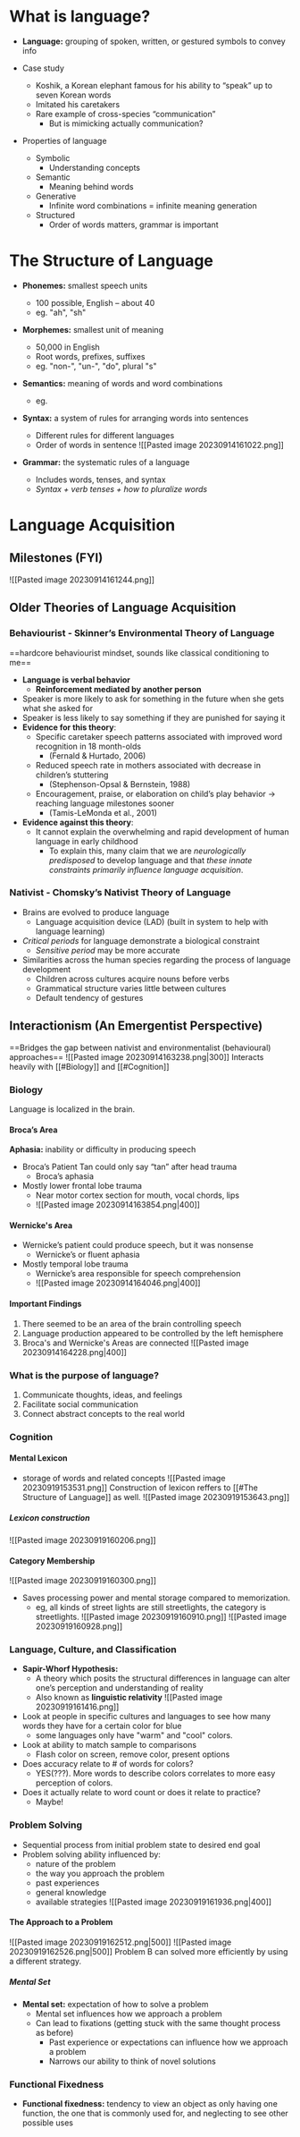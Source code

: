 # What is language?
- **Language:** grouping of spoken, written, or gestured symbols to convey info
- Case study
	- Koshik, a Korean elephant famous for his ability to “speak” up to seven Korean words
	- Imitated his caretakers
	- Rare example of cross-species “communication”
		- But is mimicking actually communication?

- Properties of language
	- Symbolic
		- Understanding concepts
	- Semantic
		- Meaning behind words
	- Generative
		- Infinite word combinations = infinite meaning generation
	- Structured
		- Order of words matters, grammar is important

# The Structure of Language
- **Phonemes:** smallest speech units
	- 100 possible, English – about 40
	- eg. "ah", "sh"
- **Morphemes:** smallest unit of meaning
	- 50,000 in English
	- Root words, prefixes, suffixes
	- eg. "non-", "un-", "do", plural "s"
- **Semantics:** meaning of words and word combinations
	- eg. 
- **Syntax:** a system of rules for arranging words into sentences
	- Different rules for different languages
	- Order of words in sentence
![[Pasted image 20230914161022.png]]

- **Grammar:** the systematic rules of a language
	- Includes words, tenses, and syntax
	- *Syntax + verb tenses + how to pluralize words*
# Language Acquisition
## Milestones (FYI)
![[Pasted image 20230914161244.png]]
## Older Theories of Language Acquisition
### Behaviourist - Skinner’s Environmental Theory of Language
==hardcore behaviourist mindset, sounds like classical conditioning to me==
- **Language is verbal behavior**
	- **Reinforcement mediated by another person**
- Speaker is more likely to ask for something in the future when she gets what she asked for
- Speaker is less likely to say something if they are punished for saying it
- **Evidence for this theory**:
	- Specific caretaker speech patterns associated with improved word recognition in 18 month-olds
		- (Fernald & Hurtado, 2006)
	- Reduced speech rate in mothers associated with decrease in children’s stuttering
		- (Stephenson-Opsal & Bernstein, 1988)
	- Encouragement, praise, or elaboration on child’s play behavior -> reaching language milestones sooner
		- (Tamis-LeMonda et al., 2001)
- **Evidence against this theory**:
	- It cannot explain the overwhelming and rapid development of human language in early childhood
		- To explain this, many claim that we are *neurologically predisposed* to develop language and that *these innate constraints primarily influence language acquisition*.
### Nativist - Chomsky’s Nativist Theory of Language
- Brains are evolved to produce language
	- Language acquisition device (LAD) (built in system to help with language learning)
- *Critical periods* for language demonstrate a biological constraint
	- *Sensitive period* may be more accurate
- Similarities across the human species regarding the process of language development
	- Children across cultures acquire nouns before verbs
	- Grammatical structure varies little between cultures
	- Default tendency of gestures
## Interactionism (An Emergentist Perspective)
==Bridges the gap between nativist and environmentalist (behavioural) approaches==
![[Pasted image 20230914163238.png|300]]
Interacts heavily with [[#Biology]] and [[#Cognition]]
### Biology
Language is localized in the brain.
#### Broca’s Area
**Aphasia:** inability or difficulty in producing speech
- Broca’s Patient Tan could only say “tan” after head trauma
	- Broca’s aphasia
- Mostly lower frontal lobe trauma
	- Near motor cortex section for mouth, vocal chords, lips
	- ![[Pasted image 20230914163854.png|400]]
#### Wernicke's Area
- Wernicke’s patient could produce speech, but it was nonsense
	- Wernicke’s or fluent aphasia
- Mostly temporal lobe trauma
	- Wernicke’s area responsible for speech comprehension
	- ![[Pasted image 20230914164046.png|400]]

#### Important Findings
1. There seemed to be an area of the brain controlling speech
2. Language production appeared to be controlled by the left hemisphere
3. Broca's and Wernicke's Areas are connected
![[Pasted image 20230914164228.png|400]]

### What is the purpose of language?
1. Communicate thoughts, ideas, and feelings
2. Facilitate social communication
3. Connect abstract concepts to the real world
### Cognition

#### Mental Lexicon
- storage of words and related concepts
![[Pasted image 20230919153531.png]]
Construction of lexicon reffers to [[#The Structure of Language]] as well.
![[Pasted image 20230919153643.png]]
##### Lexicon construction
![[Pasted image 20230919160206.png]]
#### Category Membership
![[Pasted image 20230919160300.png]]
- Saves processing power and mental storage compared to memorization.
	- eg, all kinds of street lights are still streetlights, the category is streetlights.
![[Pasted image 20230919160910.png]]
![[Pasted image 20230919160928.png]]
### Language, Culture, and Classification
- **Sapir-Whorf Hypothesis:**
	- A theory which posits the structural differences in language can alter one’s perception and understanding of reality
	- Also known as **linguistic relativity**
![[Pasted image 20230919161416.png]]
- Look at people in specific cultures and languages to see how many words they have for a certain color for blue
	- some languages only have "warm" and "cool" colors. 
- Look at ability to match sample to comparisons
	- Flash color on screen, remove color, present options
- Does accuracy relate to # of words for colors?
	- YES(???). More words to describe colors correlates to more easy perception of colors.
- Does it actually relate to word count or does it relate to practice?
	- Maybe!
### Problem Solving
- Sequential process from initial problem state to desired end goal
- Problem solving ability influenced by:
	- nature of the problem
	- the way you approach the problem
	- past experiences
	- general knowledge
	- available strategies
![[Pasted image 20230919161936.png|400]]
#### The Approach to a Problem
![[Pasted image 20230919162512.png|500]]
![[Pasted image 20230919162526.png|500]]
Problem B can solved more efficiently by using a different strategy.
##### Mental Set
- **Mental set:** expectation of how to solve a problem
	- Mental set influences how we approach a problem
	- Can lead to fixations (getting stuck with the same thought process as before)
		- Past experience or expectations can influence how we approach a problem
		- Narrows our ability to think of novel solutions
### Functional Fixedness
- **Functional fixedness:** tendency to view an object as only having one function, the one that is commonly used for, and neglecting to see other possible uses